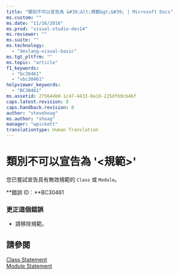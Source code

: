 ```yaml
---
title: "類別不可以宣告為 &#39;&lt;規範&gt;&#39; | Microsoft Docs"
ms.custom: ""
ms.date: "11/16/2016"
ms.prod: "visual-studio-dev14"
ms.reviewer: ""
ms.suite: ""
ms.technology: 
  - "devlang-visual-basic"
ms.tgt_pltfrm: ""
ms.topic: "article"
f1_keywords: 
  - "bc30461"
  - "vbc30461"
helpviewer_keywords: 
  - "BC30461"
ms.assetid: 275644b0-1c47-4433-8a16-225df69cb46f
caps.latest.revision: 8
caps.handback.revision: 8
author: "stevehoag"
ms.author: "shoag"
manager: "wpickett"
translationtype: Human Translation
---
```

# 類別不可以宣告為 &#39;&lt;規範&gt;&#39;
您已嘗試宣告具有無效規範的 `Class` 或 `Module`。  
  
 **錯誤 ID︰**BC30461  
  
### 更正這個錯誤  
  
-   請移除規範。  
  
## 請參閱  
 [Class Statement](../../visual-basic/language-reference/statements/class-statement.md)   
 [Module Statement](../../visual-basic/language-reference/statements/module-statement.md)